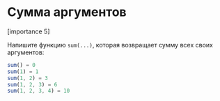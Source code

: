 # Сумма аргументов

[importance 5]

Напишите функцию `sum(...)`, которая возвращает сумму всех своих аргументов:

```js
sum() = 0
sum(1) = 1
sum(1, 2) = 3
sum(1, 2, 3) = 6
sum(1, 2, 3, 4) = 10
```

